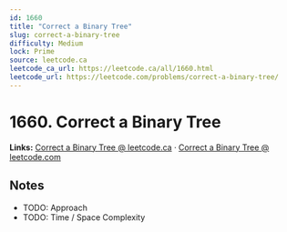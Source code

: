 ```yaml
--- 
id: 1660
title: "Correct a Binary Tree"
slug: correct-a-binary-tree
difficulty: Medium
lock: Prime
source: leetcode.ca
leetcode_ca_url: https://leetcode.ca/all/1660.html
leetcode_url: https://leetcode.com/problems/correct-a-binary-tree/
---
```


# 1660. Correct a Binary Tree

**Links:** [Correct a Binary Tree @ leetcode.ca](https://leetcode.ca/all/1660.html) · [Correct a Binary Tree @ leetcode.com](https://leetcode.com/problems/correct-a-binary-tree/)

## Notes
- TODO: Approach
- TODO: Time / Space Complexity
